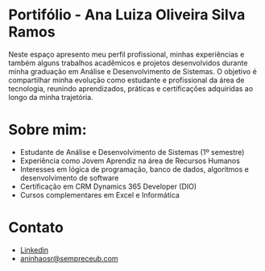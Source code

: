 # Portifólio - Ana Luiza Oliveira Silva Ramos
Neste espaço apresento meu perfil profissional, minhas experiências e também alguns trabalhos acadêmicos e projetos desenvolvidos durante minha graduação em Análise e Desenvolvimento de Sistemas.
O objetivo é compartilhar minha evolução como estudante e profissional da área de tecnologia, reunindo aprendizados, práticas e certificações adquiridas ao longo da minha trajetória.

# Sobre mim:
- Estudante de Análise e Desenvolvimento de Sistemas (1º semestre)
- Experiência como Jovem Aprendiz na área de Recursos Humanos
- Interesses em lógica de programação, banco de dados, algoritmos e desenvolvimento de software
- Certificação em CRM Dynamics 365 Developer (DIO)
- Cursos complementares em Excel e Informática
# Contato
- [Linkedin](www.linkedin.com/in/analuizaoliveiraramos)
- [aninhaosr@sempreceub.com](aninhaosr@sempreceub.com)
